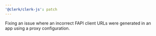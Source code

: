 ```yaml
---
'@clerk/clerk-js': patch
---
```


Fixing an issue where an incorrect FAPI client URLs were generated in an app using a proxy configuration.
